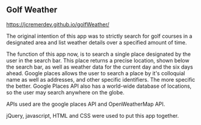 ## Golf Weather 
https://jcremerdev.github.io/golfWeather/


The original intention of this app was to strictly search for golf courses in a designated area and list weather details over a specified amount of time.

The function of this app now, is to search a single place designated by the user in the search bar. This place returns a precise location, shown below the search bar, as well as weather data for the current day and the six days ahead. Google places allows the user to search a place by it's colloquial name as well as addresses, and other specific identifiers. The more specific the better. Google Places API also has a world-wide database of locations, so the user may search anywhere on the globe.

APIs used are the google places API and OpenWeatherMap API.

jQuery, javascript, HTML and CSS were used to put this app together.
